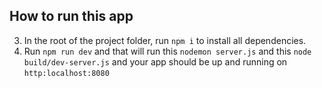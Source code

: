 ## How to run this app
3. In the root of the project folder, run `npm i` to install all dependencies.
4. Run `npm run dev` and that will run this `nodemon server.js` and this `node build/dev-server.js` and your app should be up and running on `http:localhost:8080`
